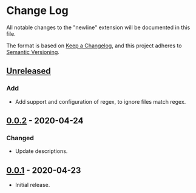 # Change Log

All notable changes to the "newline" extension will be documented in this file.

The format is based on [Keep a Changelog](https://keepachangelog.com/en/1.0.0/),
and this project adheres to [Semantic Versioning](https://semver.org/spec/v2.0.0.html).

## [Unreleased]

### Add

- Add support and configuration of regex, to ignore files match regex.

## [0.0.2] - 2020-04-24

### Changed

- Update descriptions.

## [0.0.1] - 2020-04-23

- Initial release.

[Unreleased]: https://github.com/chang196700/newline/compare/v0.0.2...HEAD
[0.0.2]: https://github.com/chang196700/newline/compare/v0.0.1...v0.0.2
[0.0.1]: https://github.com/chang196700/newline/releases/tag/v0.0.1
